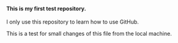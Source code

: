 #### This is my first test repository.

I only use this repository to learn how to use GitHub.

This is a test for small changes of this file from the local machine.
